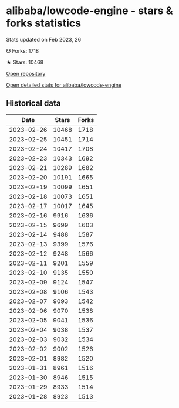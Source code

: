 # alibaba/lowcode-engine - stars & forks statistics

Stats updated on Feb 2023, 26

☋ Forks: 1718

★ Stars: 10468

[Open repository](https://github.com/alibaba/lowcode-engine)

[Open detailed stats for alibaba/lowcode-engine](https://reviewgithub.com/rep/alibaba/lowcode-engine)

## Historical data
| Date | Stars | Forks |
|------|-------|-------|
| 2023-02-26 | 10468 | 1718 | 
| 2023-02-25 | 10451 | 1714 | 
| 2023-02-24 | 10417 | 1708 | 
| 2023-02-23 | 10343 | 1692 | 
| 2023-02-21 | 10289 | 1682 | 
| 2023-02-20 | 10191 | 1665 | 
| 2023-02-19 | 10099 | 1651 | 
| 2023-02-18 | 10073 | 1651 | 
| 2023-02-17 | 10017 | 1645 | 
| 2023-02-16 | 9916 | 1636 | 
| 2023-02-15 | 9699 | 1603 | 
| 2023-02-14 | 9488 | 1587 | 
| 2023-02-13 | 9399 | 1576 | 
| 2023-02-12 | 9248 | 1566 | 
| 2023-02-11 | 9201 | 1559 | 
| 2023-02-10 | 9135 | 1550 | 
| 2023-02-09 | 9124 | 1547 | 
| 2023-02-08 | 9106 | 1543 | 
| 2023-02-07 | 9093 | 1542 | 
| 2023-02-06 | 9070 | 1538 | 
| 2023-02-05 | 9041 | 1536 | 
| 2023-02-04 | 9038 | 1537 | 
| 2023-02-03 | 9032 | 1534 | 
| 2023-02-02 | 9002 | 1526 | 
| 2023-02-01 | 8982 | 1520 | 
| 2023-01-31 | 8961 | 1516 | 
| 2023-01-30 | 8946 | 1515 | 
| 2023-01-29 | 8933 | 1514 | 
| 2023-01-28 | 8923 | 1513 | 

